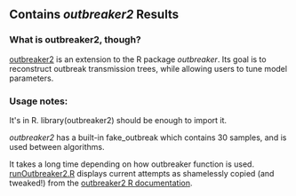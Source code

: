 ## Contains <i>outbreaker2</i> Results


### What is outbreaker2, though?

[outbreaker2](https://bmcbioinformatics.biomedcentral.com/articles/10.1186/s12859-018-2330-z) is an extension to the R package <i>outbreaker</i>. Its goal is to reconstruct outbreak transmission trees, while allowing users to tune model parameters.

### Usage notes:

It's in R. library(outbreaker2) should be enough to import it. 

<i>outbreaker2</i> has a built-in fake_outbreak which contains 30 samples, and is used between algorithms.

It takes a long time depending on how outbreaker function is used. [runOutbreaker2.R](https://github.com/mbjorner/outbreak_trace/blob/main/executables/runOutbreaker2.R) displays current attempts as shamelessly copied (and tweaked!) from the [outbreaker2 R documentation](https://cran.r-project.org/web/packages/outbreaker2/outbreaker2.pdf).

